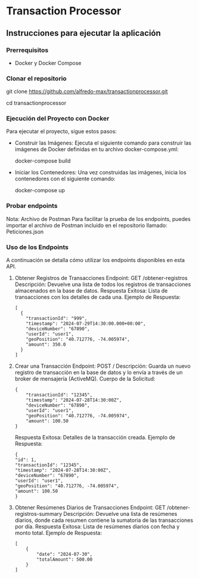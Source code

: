 # Transaction Processor

## Instrucciones para ejecutar la aplicación

### Prerrequisitos

- Docker y Docker Compose

### Clonar el repositorio

git clone https://github.com/alfredo-max/transactionprocessor.git

cd transactionprocessor

### Ejecución del Proyecto con Docker
Para ejecutar el proyecto, sigue estos pasos:

* Construir las Imágenes:
  Ejecuta el siguiente comando para construir las imágenes de Docker definidas en tu archivo docker-compose.yml:

   docker-compose build

* Iniciar los Contenedores:
  Una vez construidas las imágenes, inicia los contenedores  con el siguiente comando:

   docker-compose up

### Probar endpoints

Nota: Archivo de Postman
Para facilitar la prueba de los endpoints, puedes importar el archivo de Postman incluido en el repositorio llamado: Peticiones.json


### Uso de los Endpoints
A continuación se detalla cómo utilizar los endpoints disponibles en esta API.

1. Obtener Registros de Transacciones
    Endpoint: GET /obtener-registros
    Descripción: Devuelve una lista de todos los registros de transacciones almacenados en la base de datos.
    Respuesta Exitosa: Lista de transacciones con los detalles de cada una.
    Ejemplo de Respuesta:
    ```
    [
      {
        "transactionId": "999",
        "timestamp": "2024-07-29T14:30:00.000+00:00",
        "deviceNumber": "67890",
        "userId": "user1",
        "geoPosition": "40.712776, -74.005974",
        "amount": 350.0
      }
    ]
    ```
2. Crear una Transacción
    Endpoint: POST /
    Descripción: Guarda un nuevo registro de transacción en la base de datos y lo envía a través de un broker de mensajería (ActiveMQ).
    Cuerpo de la Solicitud:
    ```
    {
        "transactionId": "12345",
        "timestamp": "2024-07-28T14:30:00Z",
        "deviceNumber": "67890",
        "userId": "user1",
        "geoPosition": "40.712776, -74.005974",
        "amount": 100.50
    }
    ```
    Respuesta Exitosa: Detalles de la transacción creada.
    Ejemplo de Respuesta:
    ```
    {
    "id": 1,
    "transactionId": "12345",
    "timestamp": "2024-07-28T14:30:00Z",
    "deviceNumber": "67890",
    "userId": "user1",
    "geoPosition": "40.712776, -74.005974",
    "amount": 100.50
    }
    ```
3. Obtener Resúmenes Diarios de Transacciones
    Endpoint: GET /obtener-registros-summary
    Descripción: Devuelve una lista de resúmenes diarios, donde cada resumen contiene la sumatoria de las transacciones por día.
    Respuesta Exitosa: Lista de resúmenes diarios con fecha y monto total.
    Ejemplo de Respuesta:
    ```
    [
        {
            "date": "2024-07-30",
            "totalAmount": 500.00
        }
    ]
    ```
